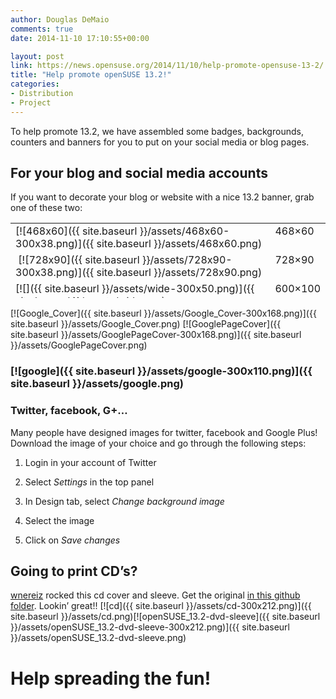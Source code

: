 ```yaml
---
author: Douglas DeMaio
comments: true
date: 2014-11-10 17:10:55+00:00

layout: post
link: https://news.opensuse.org/2014/11/10/help-promote-opensuse-13-2/
title: "Help promote openSUSE 13.2!"
categories:
- Distribution
- Project
---
```

To help promote 13.2, we have assembled some badges, backgrounds, counters and banners for you to put on your social media or blog pages. 


## For your blog and social media accounts


If you want to decorate your blog or website with a nice 13.2 banner, grab one of these two:
<table cellpadding="2" width="1091" style="height: 120px;" cellspacing="0" > 
<tbody >
<tr valign="TOP" >

<td width="84%" >[![468x60]({{ site.baseurl }}/assets/468x60-300x38.png)]({{ site.baseurl }}/assets/468x60.png)
</td>

<td width="16%" >468×60
</td>
</tr>
<tr valign="TOP" >

<td width="84%" > [![728x90]({{ site.baseurl }}/assets/728x90-300x38.png)]({{ site.baseurl }}/assets/728x90.png)
</td>

<td width="16%" >728×90
</td>
</tr>
<tr valign="TOP" >

<td width="84%" >[![]({{ site.baseurl }}/assets/wide-300x50.png)]({{ site.baseurl }}/assets/wide.png)
</td>

<td width="16%" >600×100
</td>
</tr>
</tbody>
</table>
[![Google_Cover]({{ site.baseurl }}/assets/Google_Cover-300x168.png)]({{ site.baseurl }}/assets/Google_Cover.png) [![GooglePageCover]({{ site.baseurl }}/assets/GooglePageCover-300x168.png)]({{ site.baseurl }}/assets/GooglePageCover.png)


### [![google]({{ site.baseurl }}/assets/google-300x110.png)]({{ site.baseurl }}/assets/google.png)




### Twitter, facebook, G+…


<!-- more -->Many people have designed images for twitter, facebook and Google Plus! Download the image of your choice and go through the following steps:



	
  1. Login in your account of Twitter

	
  2. Select _Settings_ in the top panel

	
  3. In Design tab, select _Change background image_

	
  4. Select the image

	
  5. Click on _Save changes_




## Going to print CD’s?


[wnereiz](https://github.com/wnereiz) rocked this cd cover and sleeve. Get the original [in this github folder](https://github.com/openSUSE/artwork/tree/50fc8a83ecb0d6b28c2262a6fc648881b5c1ceec/Marketing%20Materials/CD-sleeve/13.2). Lookin’ great!!
[![cd]({{ site.baseurl }}/assets/cd-300x212.png)]({{ site.baseurl }}/assets/cd.png)[![openSUSE_13.2-dvd-sleeve]({{ site.baseurl }}/assets/openSUSE_13.2-dvd-sleeve-300x212.png)]({{ site.baseurl }}/assets/openSUSE_13.2-dvd-sleeve.png)


# Help spreading the fun!

		
